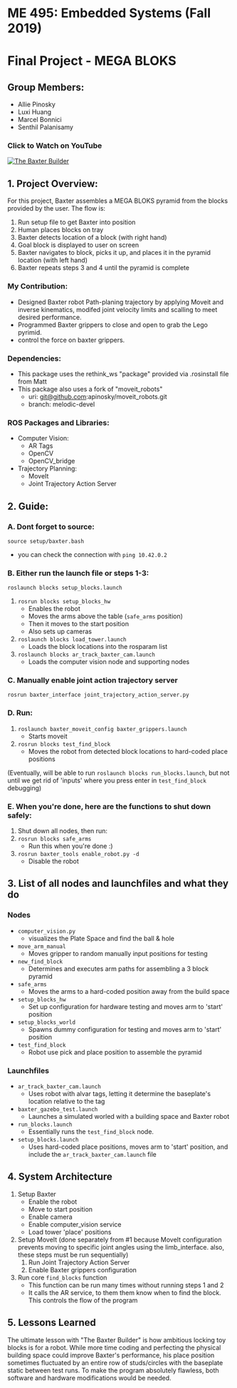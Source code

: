 # ME 495: Embedded Systems (Fall 2019)
# Final Project - MEGA BLOKS
## Group Members:
- Allie Pinosky
- Luxi Huang
- Marcel Bonnici
- Senthil Palanisamy

### Click to Watch on YouTube
[![The Baxter Builder](https://i.ytimg.com/vi/mz1FwBR94og/maxresdefault.jpg)](https://youtu.be/mz1FwBR94og "Baxter")

## 1. Project Overview:
For this project, Baxter assembles a MEGA BLOKS pyramid from the blocks provided by the user. The flow is:
1. Run setup file to get Baxter into position
2. Human places blocks on tray
3. Baxter detects location of a block (with right hand)
4. Goal block is displayed to user on screen
5. Baxter navigates to block, picks it up, and places it in the pyramid location (with left hand)
6. Baxter repeats steps 3 and 4 until the pyramid is complete

### My Contribution: 
- Designed Baxter robot Path-planing trajectory by applying Moveit and inverse kinematics, modifed joint velocity limits and scalling to meet desired performance. 
- Programmed Baxter grippers to close and open to grab the Lego pyrimid. 
- control the force on baxter grippers. 

### Dependencies:
- This package uses the rethink_ws "package" provided via .rosinstall file from Matt
- This package also uses a fork of "moveit_robots"
	- uri: git@github.com:apinosky/moveit_robots.git
	- branch: melodic-devel

### ROS Packages and Libraries:
- Computer Vision:
	- AR Tags
	- OpenCV
	- OpenCV_bridge
- Trajectory Planning:
	- MoveIt
	- Joint Trajectory Action Server

## 2. Guide:
### A. Dont forget to source:
`source setup/baxter.bash`
- you can check the connection with `ping 10.42.0.2`
### B. Either run the launch file or steps 1-3:
`roslaunch blocks setup_blocks.launch`

1. `rosrun blocks setup_blocks_hw`
	- Enables the robot
	- Moves the arms above the table (`safe_arms` position)
	- Then it moves to the start position
	- Also sets up cameras
2. `roslaunch blocks load_tower.launch`
	- Loads the block locations into the rosparam list
3. `roslaunch blocks ar_track_baxter_cam.launch`
	- Loads the computer vision node and supporting nodes
### C. Manually enable joint action trajectory server
`rosrun baxter_interface joint_trajectory_action_server.py`
### D. Run:
1. `roslaunch baxter_moveit_config baxter_grippers.launch`
	- Starts moveit
2. `rosrun blocks test_find_block`
	- Moves the robot from detected block locations to hard-coded place positions

(Eventually, will be able to run `roslaunch blocks run_blocks.launch`, but not until we get rid of 'inputs' where you press enter in `test_find_block` debugging)
### E. When you're done, here are the functions to shut down safely:
1. Shut down all nodes, then run:
2. `rosrun blocks safe_arms`
	- Run this when you're done :)
3. `rosrun baxter_tools enable_robot.py -d`
	- Disable the robot

## 3. List of all nodes and launchfiles and what they do
### Nodes
- `computer_vision.py`
	- visualizes the Plate Space and find the ball & hole
- `move_arm_manual`
	- Moves gripper to random manually input positions for testing
- `new_find_block`
	- Determines and executes arm paths for assembling a 3 block pyramid
- `safe_arms`
	- Moves the arms to a hard-coded position away from the build space
- `setup_blocks_hw`
	- Set up configuration for hardware testing and moves arm to 'start' position
- `setup_blocks_world`
	- Spawns dummy configuration for testing and moves arm to 'start' position
- `test_find_block`
	- Robot use pick and place position to assemble the pyramid

### Launchfiles
- `ar_track_baxter_cam.launch`
	- Uses robot with alvar tags, letting it determine the baseplate's location relative to the tag
- `baxter_gazebo_test.launch`
	 - Launches a simulated worled with a building space and Baxter robot
- `run_blocks.launch`
	- Essentially runs the `test_find_block` node.
- `setup_blocks.launch`
	- Uses hard-coded place positions, moves arm to 'start' position, and include the `ar_track_baxter_cam.launch` file
## 4. System Architecture
1. Setup Baxter
	- Enable the robot
	- Move to start position
	- Enable camera
	- Enable computer_vision service
	- Load tower 'place' positions
2. Setup MoveIt (done separately from #1 because MoveIt configuration prevents moving to specific joint angles using the limb_interface. also, these steps must be run sequentially)
	1. Run Joint Trajectory Action Server
	2. Enable Baxter grippers configuration
3. Run core `find_blocks` function
	- This function can be run many times without running steps 1 and 2
	- It calls the AR service, to them them know when to find the block. This controls the flow of the program

## 5. Lessons Learned
The ultimate lesson with "The Baxter Builder" is how ambitious locking toy blocks is for a robot. While more time coding and perfecting the physical building space could improve Baxter's performance, his place position sometimes fluctuated by an entire row of studs/circles with the baseplate static between test runs. To make the program absolutely flawless, both software and hardware modifications would be needed.
